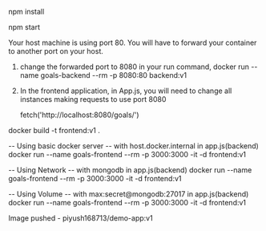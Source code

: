npm install

npm start



Your host machine is using port 80.  You will have to forward your container to another port on your host.

1) change the forwarded port to 8080 in your run command,  docker run --name goals-backend --rm -p 8080:80 backend:v1

2) In the frontend application, in App.js, you will need to change all instances making requests to use port 8080

    fetch('http://localhost:8080/goals/')



docker build -t frontend:v1 .


-- Using basic docker server
-- with host.docker.internal in app.js(backend)
docker run --name goals-frontend --rm -p 3000:3000 -it -d frontend:v1


-- Using Network
-- with mongodb in app.js(backend)
docker run --name goals-frontend --rm -p 3000:3000 -it -d frontend:v1


-- Using Volume
-- with max:secret@mongodb:27017 in app.js(backend)
docker run --name goals-frontend --rm -p 3000:3000 -it -d frontend:v1


Image pushed - piyush168713/demo-app:v1